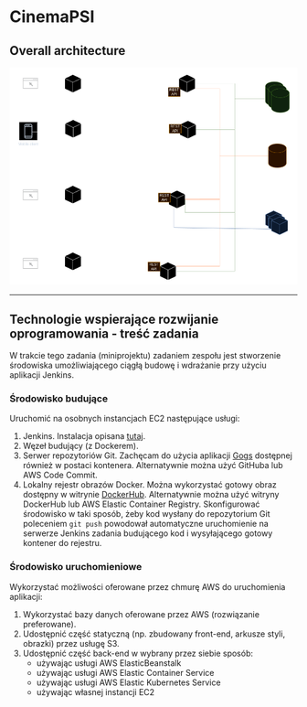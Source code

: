 # CinemaPSI
## Overall architecture
![architecture.drawio.png](.images/architecture.drawio.png)

---

## Technologie wspierające rozwijanie oprogramowania - treść zadania
W trakcie tego zadania (miniprojektu) zadaniem zespołu jest stworzenie środowiska umożliwiającego ciągłą budowę i wdrażanie przy użyciu aplikacji Jenkins.

### Środowisko budujące
Uruchomić na osobnych instancjach EC2 następujące usługi:
1. Jenkins. Instalacja opisana [tutaj](https://www.jenkins.io/doc/book/installing/).
2. Węzeł budujący (z Dockerem).
3. Serwer repozytoriów Git. Zachęcam do użycia aplikacji [Gogs](https://gogs.io/docs/installation) dostępnej również w postaci kontenera. 
   Alternatywnie można użyć GitHuba lub AWS Code Commit.
4. Lokalny rejestr obrazów Docker. Można wykorzystać gotowy obraz dostępny w witrynie [DockerHub](https://docs.docker.com/registry/). 
   Alternatywnie można użyć witryny DockerHub lub AWS Elastic Container Registry.
   Skonfigurować środowisko w taki sposób, żeby kod wysłany do repozytorium Git poleceniem
   `git push` powodował automatyczne uruchomienie na serwerze Jenkins zadania budującego
   kod i wysyłającego gotowy kontener do rejestru.

### Środowisko uruchomieniowe
Wykorzystać możliwości oferowane przez chmurę AWS do uruchomienia aplikacji:
1. Wykorzystać bazy danych oferowane przez AWS (rozwiązanie preferowane).
2. Udostępnić część statyczną (np. zbudowany front-end, arkusze styli, obrazki) przez usługę S3.
3. Udostępnić część back-end w wybrany przez siebie sposób:
   - używając usługi AWS ElasticBeanstalk
   - używając usługi AWS Elastic Container Service
   - używając usługi AWS Elastic Kubernetes Service
   - używając własnej instancji EC2
